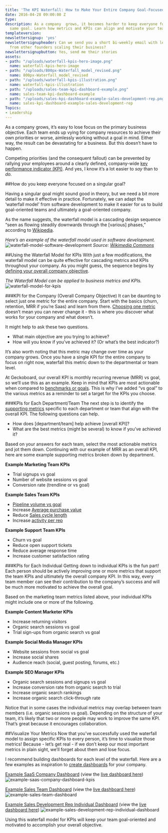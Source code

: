 ```yaml
---
title: 'The KPI Waterfall: How to Make Your Entire Company Goal-Focused'
date: 2016-04-28 09:00:00 Z
type: 
description: As a company  grows, it becomes harder to keep everyone focused on the
  same goal. Learn how metrics and KPIs can align and motivate your team.
templateversion: 
newslettersignup: 'yes'
newslettersignupheader: Can we send you a short bi-weekly email with lessons learned
  from other founders scaling their business?
newslettersignupbutton: Yes, send me their stories
assets:
- path: "/uploads/waterfall-kpis-hero-image.png"
  name: waterfall-kpis-hero-image
- path: "/uploads/800px-Waterfall_model_revised.png"
  name: 800px-Waterfall_model_revised
- path: "/uploads/waterfall-kpis-illustration.png"
  name: waterfall-kpis-illustration
- path: "/uploads/sales-team-kpi-dashboard-example.png"
  name: sales-team-kpi-dashboard-example
- path: "/uploads/sales-kpi-dashboard-example-sales-development-rep.png"
  name: sales-kpi-dashboard-example-sales-development-rep
Topics:
- Leadership
---
```


As a company grows, it’s easy to lose focus on the primary business objective. Each team ends up vying for company resources to achieve their own priorities or worse, aimlessly working without a goal in mind. Either way, the result can be devastating for a business. But this doesn’t have to happen.

Competing priorities (and the consequent fallout) can be prevented by rallying your employees around a clearly defined, company-wide <a href="https://www.geckoboard.com/learn/what-is-a-key-performance-indicator-kpi/" target="_blank">key performance indicator (KPI)</a>.  And yes, I know it’s a lot easier to *say* than to *do.* 

##How do you keep everyone focused on a singular goal?

Having a singular goal might sound good in theory, but we need a bit more detail to make it effective in practice. Fortunately, we can adapt the ‘waterfall model’ from software development to make it easier for us to build goal-oriented teams and ultimately a goal-oriented company.

As the name suggests, the waterfall model is a cascading design sequence “seen as flowing steadily downwards through the [various] phases,” according to <a href="https://en.wikipedia.org/wiki/Waterfall_model" target="_blank">Wikipedia</a>. 

*Here’s an example of the waterfall model used in software development.*
![waterfall-model-software-development](/uploads/800px-Waterfall_model_revised.png)
*Source: <a href="https://commons.wikimedia.org/wiki/File:Waterfall_model_revised.svg" target="_blank">Wikimedia Commons</a>*

##Using the Waterfall Model for KPIs
With just a few modifications, the waterfall model can be quite effective for cascading metrics and KPIs throughout your company. As you might guess, the sequence begins by <a href="https://www.geckoboard.com/blog/defining-kpis-how-to-choose-metrics-that-inspire-action" target="_blank">defining your overall company objective</a>.

*The Waterfall Model can be applied to business metrics and KPIs.*
![waterfall-model-for-kpis](/uploads/waterfall-kpis-illustration.png)

###KPI for the Company (Overall Company Objective)
It can be daunting to select just one metric for the entire company. Start with the basics (churn, retention, MRR if you’re Saas) and learn from there. <a href="https://www.geckoboard.com/learn/interviews/the-one-metric-that-matters/" target="_blank">Choosing one metric</a> doesn’t mean you can never change it - this is where you discover what works for your company and what doesn’t. 

It might help to ask these two questions.
- What main objective are you trying to achieve?
- How will you know if you’ve achieved it? (Or what’s the best indicator?)

It’s also worth noting that this metric may change over time as your company grows. Once you have a single KPI for the entire company to focus on right now, waterfall this metric down to the departmental or team level.

At Geckoboard, our overall KPI is monthly recurring revenue (MRR) vs goal, so we’ll use this as an example. Keep in mind that KPIs are most actionable when compared to <a href="https://www.geckoboard.com/blog/benchmarks-how-to-set-challenging-but-realistic-business-goals" target="_blank">benchmarks or goals</a>. This is why I’ve added “vs goal” to the various metrics as a reminder to set a target for the KPIs you choose.

###KPIs for Each Department/Team
The next step is to identify the <a href="https://www.geckoboard.com/blog/sales-kpis-how-to-define-the-right-metrics-for-your-b2b-sales-team/" target="_blank">supporting metrics</a> specific to each department or team that align with the overall KPI. The following questions can help.
- How does [department/team] help achieve [overall KPI]?
- What are the best metrics (might be several) to know if you’ve achieved it?

Based on your answers for each team, select the most actionable metrics and jot them down. Continuing with our example of MRR as an overall KPI, here are some example supporting metrics broken down by department. 

**Example Marketing Team KPIs**
- Trial signups vs goal
- Number of website sessions vs goal
- Conversion rate (trendline or vs goal)

**Example Sales Team KPIs**
- <a href="https://www.geckoboard.com/learn/kpi-examples/sales-kpis/pipeline-volume-vs-goal" target="_blank">Pipeline volume vs goal</a>
- Increase <a href="https://www.geckoboard.com/learn/kpi-examples/sales-kpis/average-purchase-value" target="_blank">Average purchase value</a>
- Reduce <a href="https://www.geckoboard.com/learn/kpi-examples/sales-kpis/average-sales-cycle-length" target="_blank">Sales cycle length</a>
- Increase <a href="https://www.geckoboard.com/learn/kpi-examples/sales-kpis/activity-per-rep" target="_blank">activity per rep</a>

**Example Support Team KPIs**
- Churn vs goal
- Reduce open support tickets
- Reduce average response time
- Increase customer satisfaction rating

###KPIs for Each Individual
Getting down to individual KPIs is the fun part! Each person should be actively improving one or more metrics that support the team KPIs and ultimately the overall company KPI. In this way, every team member can see their contribution to the company’s success and will be much more motivated to achieve the overall goal.

Based on the marketing team metrics listed above, your individual KPIs might include one or more of the following.

**Example Content Marketer KPIs**
- Increase returning visitors
- Organic search sessions vs goal
- Trial sign-ups from organic search vs goal

**Example Social Media Manager KPIs**
- Website sessions from social vs goal
- Increase social shares
- Audience reach (social, guest posting, forums, etc.)

**Example SEO Manager KPIs**
- Organic search sessions and signups vs goal
- Increase conversion rate from organic search to trial
- Increase organic search rankings
- Increase organic search click-through rate

Notice that in some cases the individual metrics may overlap between team members (i.e. organic sessions vs goal). Depending on the structure of your team, it’s likely that two or more people may work to improve the same KPI. That’s great because it encourages collaboration.

##Visualize Your Metrics
Now that you’ve successfully used the waterfall model to assign specific KPIs to every person, it’s time to visualize those metrics! Because - let’s get real - if we don’t keep our most important metrics in plain sight, we’ll forget about them and lose focus. 

I recommend building dashboards for each level of the waterfall. Here are a few examples as inspiration to <a href="https://www.geckoboard.com/blog/dashboard-design-what-makes-an-effective-kpi-dashboard" target="_blank">create dashboards</a> for your company.

<a href="https://www.geckoboard.com/learn/dashboard-examples/saas-dashboard-example/" target="_blank">Example SaaS Company Dashboard</a> (view the <a href="https://demo.geckoboard.com/dashboards/01F040DC76D8667F?_ga=1.233556958.1986896740.1452008625" target="_blank">live dashboard here</a>)
![example-saas-company-dashboard-kpis](/uploads/saas-example-dashboard.png)

<a href="https://www.geckoboard.com/sales-dashboards/" target="_blank">Example Sales Team Dashboard</a> (view the <a href="https://demo.geckoboard.com/dashboards/4BA6929896381799?_ga=1.233275614.1986896740.1452008625" target="_blank">live dashboard here</a>)
![example-sales-team-dashboard](/uploads/sales-team-kpi-dashboard-example.png)

<a href="https://www.geckoboard.com/sales-dashboards/" target="_blank">Example Sales Development Rep Individual Dashboard</a> (view the <a href="https://demo.geckoboard.com/dashboards/B63C93A90269E8AC?_ga=1.199001327.1986896740.1452008625" target="_blank">live dashboard here</a>)
![example-sales-development-rep-individual-dashboard](/uploads/sales-kpi-dashboard-example-sales-development-rep.png)

Using this waterfall model for KPIs will keep your team goal-oriented and motivated to accomplish your overall objective.

